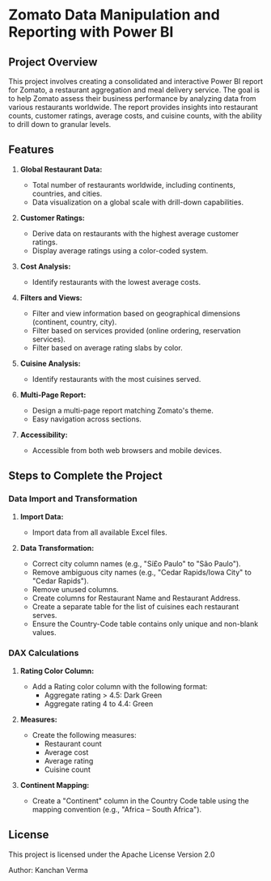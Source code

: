 # Zomato Data Manipulation and Reporting with Power BI

## Project Overview

This project involves creating a consolidated and interactive Power BI report for Zomato, a restaurant aggregation and meal delivery service. The goal is to help Zomato assess their business performance by analyzing data from various restaurants worldwide. The report provides insights into restaurant counts, customer ratings, average costs, and cuisine counts, with the ability to drill down to granular levels.

## Features

1. **Global Restaurant Data:**
   - Total number of restaurants worldwide, including continents, countries, and cities.
   - Data visualization on a global scale with drill-down capabilities.

2. **Customer Ratings:**
   - Derive data on restaurants with the highest average customer ratings.
   - Display average ratings using a color-coded system.

3. **Cost Analysis:**
   - Identify restaurants with the lowest average costs.

4. **Filters and Views:**
   - Filter and view information based on geographical dimensions (continent, country, city).
   - Filter based on services provided (online ordering, reservation services).
   - Filter based on average rating slabs by color.

5. **Cuisine Analysis:**
   - Identify restaurants with the most cuisines served.

6. **Multi-Page Report:**
   - Design a multi-page report matching Zomato's theme.
   - Easy navigation across sections.

7. **Accessibility:**
   - Accessible from both web browsers and mobile devices.

## Steps to Complete the Project

### Data Import and Transformation

1. **Import Data:**
   - Import data from all available Excel files.

2. **Data Transformation:**
   - Correct city column names (e.g., "Sí£o Paulo" to "São Paulo").
   - Remove ambiguous city names (e.g., "Cedar Rapids/Iowa City" to "Cedar Rapids").
   - Remove unused columns.
   - Create columns for Restaurant Name and Restaurant Address.
   - Create a separate table for the list of cuisines each restaurant serves.
   - Ensure the Country-Code table contains only unique and non-blank values.

### DAX Calculations

1. **Rating Color Column:**
   - Add a Rating color column with the following format:
     - Aggregate rating > 4.5: Dark Green
     - Aggregate rating 4 to 4.4: Green

2. **Measures:**
   - Create the following measures:
     - Restaurant count
     - Average cost
     - Average rating
     - Cuisine count

3. **Continent Mapping:**
   - Create a "Continent" column in the Country Code table using the mapping convention (e.g., "Africa – South Africa").

## License
This project is licensed under the Apache License Version 2.0

Author:
Kanchan Verma
